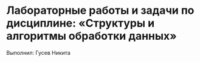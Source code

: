 # Лабораторные работы и задачи по дисциплине: «Структуры и алгоритмы обработки данных»
Выполнил: Гусев Никита
